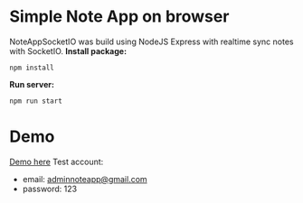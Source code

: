 # Simple Note App on browser
NoteAppSocketIO was build using NodeJS Express with realtime sync notes with SocketIO.
**Install package:**

    npm install
**Run server:**

    npm run start

# Demo

[Demo here](https://khanh3152-noteapp.herokuapp.com/)
Test account:

 - email: adminnoteapp@gmail.com
 - password: 123
